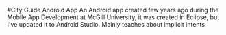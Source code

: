 #City Guide Android App
An Android app created few years ago during the Mobile App Development at McGill University, it was created in Eclipse, but I've updated it to Android Studio.
Mainly teaches about implicit intents
